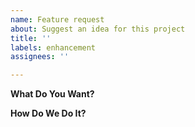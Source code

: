 ```yaml
---
name: Feature request
about: Suggest an idea for this project
title: ''
labels: enhancement
assignees: ''

---
```


**What Do You Want?**


**How Do We Do It?**
